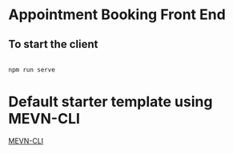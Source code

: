 

# Appointment Booking Front End
## To start the client

  

```sh
 
npm run serve  

```
  
  

  # Default starter template using MEVN-CLI

[MEVN-CLI](https://github.com/madlabsinc/mevn-cli)